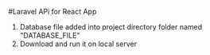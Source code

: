 #Laravel APi for React App

1) Database file added into project directory folder named "DATABASE_FILE"
2) Download and run it on local server
